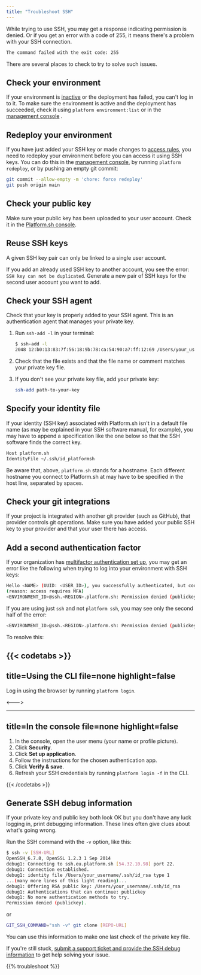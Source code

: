 ```yaml
---
title: "Troubleshoot SSH"
---
```


While trying to use SSH, you may get a response indicating permission is denied. Or if you get an error with a code of 255, it means there's a problem with your SSH connection.

```txt
The command failed with the exit code: 255
```

There are several places to check to try to solve such issues.

## Check your environment

If your environment is [inactive](../../other/glossary.md#inactive-environment) or the deployment has failed,
you can't log in to it.
To make sure the environment is active and the deployment has succeeded,
check it using `platform environment:list` or in the [management console](https://console.platform.sh/) .

## Redeploy your environment

If you have just added your SSH key or made changes to [access rules](/administration/users.md), you need to redeploy your environment before you can access it using SSH keys. You can do this in the [management console](https://console.platform.sh/), by running `platform redeploy`, or by pushing an empty git commit:

```bash
git commit --allow-empty -m 'chore: force redeploy'
git push origin main
```

## Check your public key

Make sure your public key has been uploaded to your user account. Check it in the [Platform.sh console](https://console.platform.sh/).

## Reuse SSH keys

A given SSH key pair can only be linked to a single user account.

If you add an already used SSH key to another account, you see the error: `SSH key can not be duplicated`.
Generate a new pair of SSH keys for the second user account you want to add.

## Check your SSH agent

Check that your key is properly added to your SSH agent. This is an authentication agent that manages your private key.

1. Run `ssh-add -l` in your terminal:

    ```bash
    $ ssh-add -l
    2048 12:b0:13:83:7f:56:18:9b:78:ca:54:90:a7:ff:12:69 /Users/your_username/.ssh/id_rsa (RSA)
    ```

1. Check that the file exists and that the file name or comment matches your private key file.
1. If you don't see your private key file, add your private key:

    ```bash
    ssh-add path-to-your-key
    ```

## Specify your identity file

If your identity (SSH key) associated with Platform.sh isn't in a default file name
(as may be explained in your SSH software manual, for example),
you may have to append a specification like the one below so that the SSH software finds the correct key.

```bash
Host platform.sh
IdentityFile ~/.ssh/id_platformsh
```

Be aware that, above, `platform.sh` stands for a hostname.
Each different hostname you connect to Platform.sh at may have to be specified in the host line, separated by spaces.

## Check your git integrations

If your project is integrated with another git provider (such as GitHub), that provider controls git operations.
Make sure you have added your public SSH key to your provider and that your user there has access.

## Add a second authentication factor

If your organization has [multifactor authentication set up](./_index.md#multifactor-authentication-mfa-over-ssh),
you may get an error like the following when trying to log into your environment with SSH keys:

```bash
Hello <NAME> (UUID: <USER_ID>), you successfully authenticated, but could not connect to service <ENVIRONMENT_ID>--app
(reason: access requires MFA)
<ENVIRONMENT_ID>@ssh.<REGION>.platform.sh: Permission denied (publickey)
```

If you are using just `ssh` and not `platform ssh`, you may see only the second half of the error:

```bash
<ENVIRONMENT_ID>@ssh.<REGION>.platform.sh: Permission denied (publickey)
```

To resolve this:

{{< codetabs >}}
---
title=Using the CLI
file=none
highlight=false
---

Log in using the browser by running `platform login`.

<--->

---
title=In the console
file=none
highlight=false
---

1. In the console, open the user menu (your name or profile picture).
1. Click **Security**.
1. Click **Set up application**.
1. Follow the instructions for the chosen authentication app.
1. Click **Verify & save**.
1. Refresh your SSH credentials by running `platform login -f` in the CLI.

{{< /codetabs >}}

## Generate SSH debug information

If your private key and public key both look OK but you don't have any luck logging in, print debugging information.
These lines often give clues about what's going wrong.

Run the SSH command with the `-v` option, like this:

```bash
$ ssh -v [SSH-URL]
OpenSSH_6.7.8, OpenSSL 1.2.3 1 Sep 2014
debug1: Connecting to ssh.eu.platform.sh [54.32.10.98] port 22.
debug1: Connection established.
debug1: identity file /Users/your_username/.ssh/id_rsa type 1
...(many more lines of this light reading)...
debug1: Offering RSA public key: /Users/your_username/.ssh/id_rsa
debug1: Authentications that can continue: publickey
debug1: No more authentication methods to try.
Permission denied (publickey).
```

or

```bash
GIT_SSH_COMMAND="ssh -v" git clone [REPO-URL]
```

You can use this information to make one last check of the private key file.

If you're still stuck, [submit a support ticket and provide the SSH debug information](https://console.platform.sh/-/users/:user/tickets) to get help solving your issue.

{{% troubleshoot %}}
